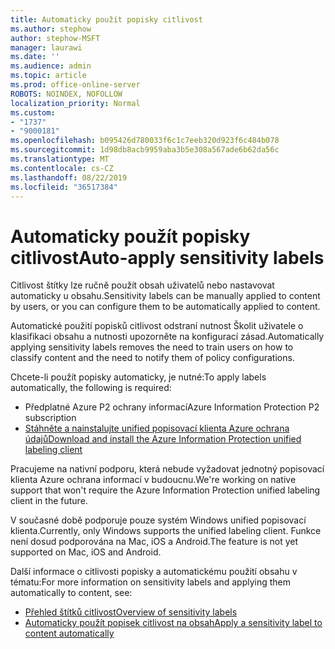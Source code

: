 ```yaml
---
title: Automaticky použít popisky citlivost
ms.author: stephow
author: stephow-MSFT
manager: laurawi
ms.date: ''
ms.audience: admin
ms.topic: article
ms.prod: office-online-server
ROBOTS: NOINDEX, NOFOLLOW
localization_priority: Normal
ms.custom:
- "1737"
- "9000181"
ms.openlocfilehash: b095426d780033f6c1c7eeb320d923f6c484b078
ms.sourcegitcommit: 1d98db8acb9959aba3b5e308a567ade6b62da56c
ms.translationtype: MT
ms.contentlocale: cs-CZ
ms.lasthandoff: 08/22/2019
ms.locfileid: "36517384"
---
```

# <a name="auto-apply-sensitivity-labels"></a><span data-ttu-id="e415d-102">Automaticky použít popisky citlivost</span><span class="sxs-lookup"><span data-stu-id="e415d-102">Auto-apply sensitivity labels</span></span>

<span data-ttu-id="e415d-103">Citlivost štítky lze ručně použít obsah uživatelů nebo nastavovat automaticky u obsahu.</span><span class="sxs-lookup"><span data-stu-id="e415d-103">Sensitivity labels can be manually applied to content by users, or you can configure them to be automatically applied to content.</span></span>

<span data-ttu-id="e415d-104">Automatické použití popisků citlivost odstraní nutnost Školit uživatele o klasifikaci obsahu a nutnosti upozorněte na konfigurací zásad.</span><span class="sxs-lookup"><span data-stu-id="e415d-104">Automatically applying sensitivity labels removes the need to train users on how to classify content and the need to notify them of policy configurations.</span></span>

<span data-ttu-id="e415d-105">Chcete-li použít popisky automaticky, je nutné:</span><span class="sxs-lookup"><span data-stu-id="e415d-105">To apply labels automatically, the following is required:</span></span>

- <span data-ttu-id="e415d-106">Předplatné Azure P2 ochrany informací</span><span class="sxs-lookup"><span data-stu-id="e415d-106">Azure Information Protection P2 subscription</span></span>
- [<span data-ttu-id="e415d-107">Stáhněte a nainstalujte unified popisovací klienta Azure ochrana údajů</span><span class="sxs-lookup"><span data-stu-id="e415d-107">Download and install the Azure Information Protection unified labeling client</span></span>](https://docs.microsoft.com/azure/information-protection/rms-client/install-unifiedlabelingclient-app)

<span data-ttu-id="e415d-108">Pracujeme na nativní podporu, která nebude vyžadovat jednotný popisovací klienta Azure ochrana informací v budoucnu.</span><span class="sxs-lookup"><span data-stu-id="e415d-108">We're working on native support that won't require the Azure Information Protection unified labeling client in the future.</span></span>

<span data-ttu-id="e415d-109">V současné době podporuje pouze systém Windows unified popisovací klienta.</span><span class="sxs-lookup"><span data-stu-id="e415d-109">Currently, only Windows supports the unified labeling client.</span></span>  <span data-ttu-id="e415d-110">Funkce není dosud podporována na Mac, iOS a Android.</span><span class="sxs-lookup"><span data-stu-id="e415d-110">The feature is not yet supported on Mac, iOS and Android.</span></span>

<span data-ttu-id="e415d-111">Další informace o citlivosti popisky a automatickému použití obsahu v tématu:</span><span class="sxs-lookup"><span data-stu-id="e415d-111">For more information on sensitivity labels and applying them automatically to content,  see:</span></span>

- [<span data-ttu-id="e415d-112">Přehled štítků citlivost</span><span class="sxs-lookup"><span data-stu-id="e415d-112">Overview of sensitivity labels</span></span>](https://docs.microsoft.com/office365/securitycompliance/sensitivity-labels)
- [<span data-ttu-id="e415d-113">Automaticky použít popisek citlivost na obsah</span><span class="sxs-lookup"><span data-stu-id="e415d-113">Apply a sensitivity label to content automatically</span></span>](https://docs.microsoft.com/office365/securitycompliance/apply_sensitivity_label_automatically)